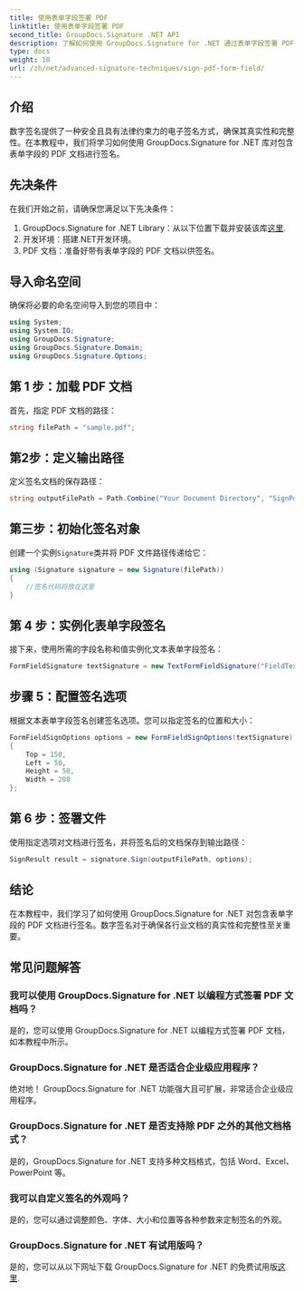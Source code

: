 ```yaml
---
title: 使用表单字段签署 PDF
linktitle: 使用表单字段签署 PDF
second_title: GroupDocs.Signature .NET API
description: 了解如何使用 GroupDocs.Signature for .NET 通过表单字段签署 PDF 文档。轻松确保文件的真实性和完整性。
type: docs
weight: 10
url: /zh/net/advanced-signature-techniques/sign-pdf-form-field/
---
```

## 介绍
数字签名提供了一种安全且具有法律约束力的电子签名方式，确保其真实性和完整性。在本教程中，我们将学习如何使用 GroupDocs.Signature for .NET 库对包含表单字段的 PDF 文档进行签名。
## 先决条件
在我们开始之前，请确保您满足以下先决条件：
1.  GroupDocs.Signature for .NET Library：从以下位置下载并安装该库[这里](https://releases.groupdocs.com/signature/net/).
2. 开发环境：搭建.NET开发环境。
3. PDF 文档：准备好带有表单字段的 PDF 文档以供签名。

## 导入命名空间
确保将必要的命名空间导入到您的项目中：
```csharp
using System;
using System.IO;
using GroupDocs.Signature;
using GroupDocs.Signature.Domain;
using GroupDocs.Signature.Options;
```
## 第 1 步：加载 PDF 文档
首先，指定 PDF 文档的路径：
```csharp
string filePath = "sample.pdf";
```
## 第2步：定义输出路径
定义签名文档的保存路径：
```csharp
string outputFilePath = Path.Combine("Your Document Directory", "SignPdfWithFormField", "SignedWithFormField.pdf");
```
## 第三步：初始化签名对象
创建一个实例`Signature`类并将 PDF 文件路径传递给它：
```csharp
using (Signature signature = new Signature(filePath))
{
    //签名代码将放在这里
}
```
## 第 4 步：实例化表单字段签名
接下来，使用所需的字段名称和值实例化文本表单字段签名：
```csharp
FormFieldSignature textSignature = new TextFormFieldSignature("FieldText", "Value1");
```
## 步骤 5：配置签名选项
根据文本表单字段签名创建签名选项。您可以指定签名的位置和大小：
```csharp
FormFieldSignOptions options = new FormFieldSignOptions(textSignature)
{
    Top = 150,
    Left = 50,
    Height = 50,
    Width = 200
};
```
## 第 6 步：签署文件
使用指定选项对文档进行签名，并将签名后的文档保存到输出路径：
```csharp
SignResult result = signature.Sign(outputFilePath, options);
```

## 结论
在本教程中，我们学习了如何使用 GroupDocs.Signature for .NET 对包含表单字段的 PDF 文档进行签名。数字签名对于确保各行业文档的真实性和完整性至关重要。
## 常见问题解答
### 我可以使用 GroupDocs.Signature for .NET 以编程方式签署 PDF 文档吗？
是的，您可以使用 GroupDocs.Signature for .NET 以编程方式签署 PDF 文档，如本教程中所示。
### GroupDocs.Signature for .NET 是否适合企业级应用程序？
绝对地！ GroupDocs.Signature for .NET 功能强大且可扩展，非常适合企业级应用程序。
### GroupDocs.Signature for .NET 是否支持除 PDF 之外的其他文档格式？
是的，GroupDocs.Signature for .NET 支持多种文档格式，包括 Word、Excel、PowerPoint 等。
### 我可以自定义签名的外观吗？
是的，您可以通过调整颜色、字体、大小和位置等各种参数来定制签名的外观。
### GroupDocs.Signature for .NET 有试用版吗？
是的，您可以从以下网址下载 GroupDocs.Signature for .NET 的免费试用版[这里](https://releases.groupdocs.com/).